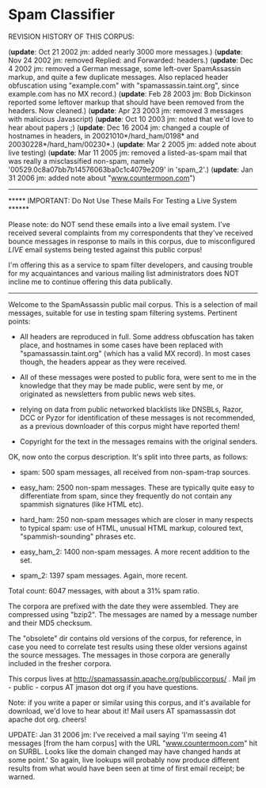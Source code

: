 # Spam Classifier


REVISION HISTORY OF THIS CORPUS:

(**update**: Oct 21 2002 jm: added nearly 3000 more messages.)
(**update**: Nov 24 2002 jm: removed Replied: and Forwarded: headers.)
(**update**: Dec  4 2002 jm: removed a German message, some left-over
SpamAssassin markup, and quite a few duplicate messages.  Also replaced header
obfuscation using "example.com" with "spamassassin.taint.org", since
example.com has no MX record.)
(**update**: Feb 28 2003 jm: Bob Dickinson reported some leftover markup
that should have been removed from the headers.  Now cleaned.)
(**update**: Apr 23 2003 jm: removed 3 messages with malicious Javascript)
(**update**: Oct 10 2003 jm: noted that we'd love to hear about papers ;)
(**update**: Dec 16 2004 jm: changed a couple of hostnames in
headers, in 20021010*/hard_ham/0198* and 20030228*/hard_ham/00230*.)
(**update**: Mar  2 2005 jm: added note about live testing)
(**update**: Mar 11 2005 jm: removed a listed-as-spam mail that was really
a misclassified non-spam, namely '00529.0c8a07bb7b14576063ba0c1c4079e209'
in 'spam_2'.)
(**update**: Jan 31 2006 jm: added note about "www.countermoon.com")

------------------------------------------------------------------------
***** IMPORTANT: Do Not Use These Mails For Testing a Live System ******

Please note: do NOT send these emails into a live email system.   I've
received several complaints from my correspondents that they've received
bounce messages in response to mails in this corpus, due to misconfigured
*LIVE* email systems being tested against this public corpus!

I'm offering this as a service to spam filter developers, and causing
trouble for my acquaintances and various mailing list administrators
does NOT incline me to continue offering this data publically.

------------------------------------------------------------------------


Welcome to the SpamAssassin public mail corpus.  This is a selection of mail
messages, suitable for use in testing spam filtering systems.  Pertinent
points:

  - All headers are reproduced in full.  Some address obfuscation has taken
    place, and hostnames in some cases have been replaced with
    "spamassassin.taint.org" (which has a valid MX record).  In most cases
    though, the headers appear as they were received.

  - All of these messages were posted to public fora, were sent to me in the
    knowledge that they may be made public, were sent by me, or originated as
    newsletters from public news web sites.

  - relying on data from public networked blacklists like DNSBLs, Razor, DCC
    or Pyzor for identification of these messages is not recommended, as a
    previous downloader of this corpus might have reported them!

  - Copyright for the text in the messages remains with the original senders.


OK, now onto the corpus description.  It's split into three parts, as follows:

  - spam: 500 spam messages, all received from non-spam-trap sources.

  - easy_ham: 2500 non-spam messages.  These are typically quite easy to
    differentiate from spam, since they frequently do not contain any spammish
    signatures (like HTML etc).

  - hard_ham: 250 non-spam messages which are closer in many respects to
    typical spam: use of HTML, unusual HTML markup, coloured text,
    "spammish-sounding" phrases etc.

  - easy_ham_2: 1400 non-spam messages.  A more recent addition to the set.

  - spam_2: 1397 spam messages.  Again, more recent.

Total count: 6047 messages, with about a 31% spam ratio.

The corpora are prefixed with the date they were assembled.  They are
compressed using "bzip2".  The messages are named by a message number and
their MD5 checksum.

The "obsolete" dir contains old versions of the corpus, for reference,
in case you need to correlate test results using these older versions
against the source messages.  The messages in those corpora are generally
included in the fresher corpora.

This corpus lives at http://spamassassin.apache.org/publiccorpus/ .  Mail
jm - public - corpus AT jmason dot org if you have questions.

Note: if you write a paper or similar using this corpus, and it's available
for download, we'd love to hear about it!  Mail users AT spamassassin dot
apache dot org.  cheers!


UPDATE: Jan 31 2006 jm: I've received a mail saying 'I'm seeing 41 messages
[from the ham corpus] with the URL "www.countermoon.com" hit on SURBL.   Looks
like the domain changed may have changed hands at some point.'    So again,
live lookups will probably now produce different results from what would
have been seen at time of first email receipt; be warned.

